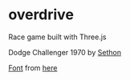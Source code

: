 overdrive
=========

Race game built with Three.js

Dodge Challenger 1970 by [Sethon](http://www.blendswap.com/user/Sethon)

[Font](http://mrdoob.github.io/three.js/examples/fonts/helvetiker_bold.typeface.js) from [here](http://mrdoob.github.io/three.js/examples/webgl_geometry_tessellation.html)